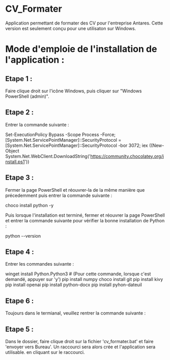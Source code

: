 # CV_Formater
Application permettant de formater des CV pour l'entreprise Antares. Cette version est seulement conçu pour une utilisaton sur Windows.

# Mode d'emploie de l'installation de l'application : 

## Etape 1 :

Faire clique droit sur l'icône Windows, puis cliquer sur "Windows PowerShell (admin)".

## Etape 2 :

Entrer la commande suivante : 

Set-ExecutionPolicy Bypass -Scope Process -Force; [System.Net.ServicePointManager]::SecurityProtocol = [System.Net.ServicePointManager]::SecurityProtocol -bor 3072; iex ((New-Object System.Net.WebClient.DownloadString('https://community.chocolatey.org/install.ps1'))

## Etape 3 :

Fermer la page PowerShell et réouvrer-la de la même manière que précedemment puis entrer la commande suivante :

choco install python -y

Puis lorsque l'installation est terminé, fermer et réouvrer la page PowerShell et entrer la commande suivante pour vérifier la bonne installation de Python : 

python --version

## Etape 4 : 

Entrer les commandes suivante : 

winget install Python.Python3 # (Pour cette commande, lorsque c'est demandé, appuyer sur 'y')
pip install numpy
choco install git
pip install kivy
pip install openai
pip install python-docx
pip install pyhon-dateuil

## Etape 6 :

Toujours dans le termianal, veuillez rentrer la commande suivante :



## Etape 5 :

Dans le dossier, faire clique droit sur la fichier 'cv_formater.bat' et faire 'envoyer vers Bureau'. Un raccourci sera alors crée et l'application sera utilisable. en cliquant sur le raccourci.
